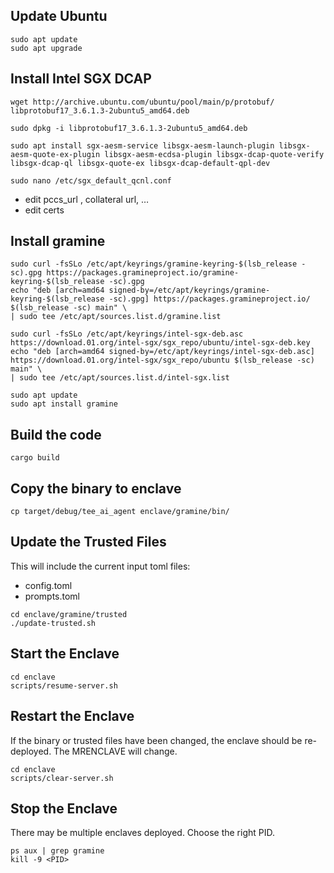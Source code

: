 ## Update Ubuntu
``` shell
sudo apt update
sudo apt upgrade
```

## Install Intel SGX DCAP
``` shell
wget http://archive.ubuntu.com/ubuntu/pool/main/p/protobuf/
libprotobuf17_3.6.1.3-2ubuntu5_amd64.deb

sudo dpkg -i libprotobuf17_3.6.1.3-2ubuntu5_amd64.deb

sudo apt install sgx-aesm-service libsgx-aesm-launch-plugin libsgx-aesm-quote-ex-plugin libsgx-aesm-ecdsa-plugin libsgx-dcap-quote-verify libsgx-dcap-ql libsgx-quote-ex libsgx-dcap-default-qpl-dev

sudo nano /etc/sgx_default_qcnl.conf
```
  - edit pccs_url , collateral url, …
  - edit certs

## Install gramine
``` shell
sudo curl -fsSLo /etc/apt/keyrings/gramine-keyring-$(lsb_release -sc).gpg https://packages.gramineproject.io/gramine-keyring-$(lsb_release -sc).gpg
echo "deb [arch=amd64 signed-by=/etc/apt/keyrings/gramine-keyring-$(lsb_release -sc).gpg] https://packages.gramineproject.io/ $(lsb_release -sc) main" \
| sudo tee /etc/apt/sources.list.d/gramine.list

sudo curl -fsSLo /etc/apt/keyrings/intel-sgx-deb.asc https://download.01.org/intel-sgx/sgx_repo/ubuntu/intel-sgx-deb.key
echo "deb [arch=amd64 signed-by=/etc/apt/keyrings/intel-sgx-deb.asc] https://download.01.org/intel-sgx/sgx_repo/ubuntu $(lsb_release -sc) main" \
| sudo tee /etc/apt/sources.list.d/intel-sgx.list

sudo apt update
sudo apt install gramine
```

## Build the code
``` shell
cargo build
```

## Copy the binary to enclave
``` shell
cp target/debug/tee_ai_agent enclave/gramine/bin/
```

## Update the Trusted Files
This will include the current input toml files:
- config.toml
- prompts.toml


``` shell
cd enclave/gramine/trusted
./update-trusted.sh
```

## Start the Enclave
``` shell
cd enclave
scripts/resume-server.sh
```

## Restart the Enclave
If the binary or trusted files have been changed, the enclave should be re-deployed. The MRENCLAVE will change.

``` shell
cd enclave
scripts/clear-server.sh
```

## Stop the Enclave
There may be multiple enclaves deployed. Choose the right PID.
``` shell
ps aux | grep gramine
kill -9 <PID>
```
